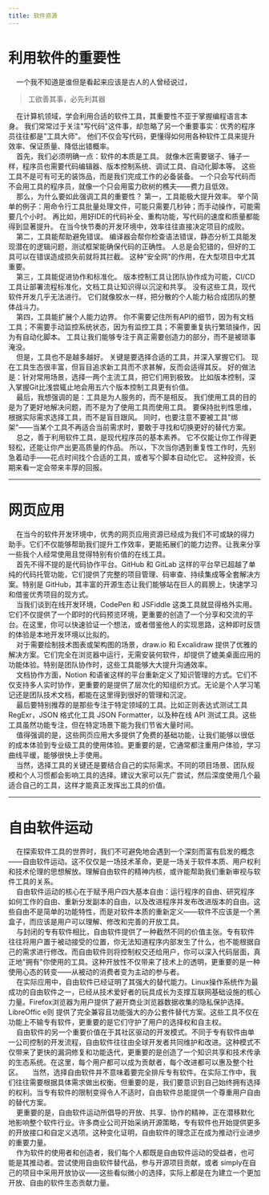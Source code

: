 ```yaml
---
title: 软件资源
---
```


# 利用软件的重要性
&nbsp;&nbsp;&nbsp;&nbsp;一个我不知道是谁但是看起来应该是古人的人曾经说过，
>工欲善其事，必先利其器

&nbsp;&nbsp;&nbsp;&nbsp;在计算机领域，学会利用合适的软件工具，其重要性不亚于掌握编程语言本身。
我们常常过于关注"写代码"这件事，却忽略了另一个重要事实：优秀的程序员往往都是"工具大师"。
他们不仅会写代码，更懂得如何用各种软件工具来提升效率、保证质量、降低出错概率。  
&nbsp;&nbsp;&nbsp;&nbsp;首先，我们必须明确一点：软件的本质是工具。
就像木匠需要锯子、锤子一样，程序员也需要代码编辑器、版本控制系统、调试工具、自动化脚本等。
这些工具不是可有可无的装饰品，而是我们完成工作的必备装备。
一个只会写代码而不会用工具的程序员，就像一个只会用蛮力砍树的樵夫——费力且低效。  
&nbsp;&nbsp;&nbsp;&nbsp;那么，为什么要如此强调工具的重要性？
第一，工具能极大提升效率。
举个简单的例子：用命令行工具批量处理文件，可能只需要几秒钟；而手动操作，可能需要几个小时。
再比如，用好IDE的代码补全、重构功能，写代码的速度和质量都能得到显著提升。
在当今快节奏的开发环境中，效率往往直接决定项目的成败。  
&nbsp;&nbsp;&nbsp;&nbsp;第二，工具能帮助避免错误。
编译器会帮你检查语法错误，静态分析工具能发现潜在的逻辑问题，测试框架能确保代码的正确性。
人总是会犯错的，但好的工具可以在错误造成损失前就将其拦截。
这种"安全网"的作用，在大型项目中尤其重要。  
&nbsp;&nbsp;&nbsp;&nbsp;第三，工具能促进协作和标准化。
版本控制工具让团队协作成为可能，CI/CD工具让部署流程标准化，文档工具让知识得以沉淀和共享。
没有这些工具，现代软件开发几乎无法进行。
它们就像胶水一样，把分散的个人能力粘合成团队的整体战斗力。  
&nbsp;&nbsp;&nbsp;&nbsp;第四，工具能扩展个人能力边界。
你不需要记住所有API的细节，因为有文档工具；不需要手动监控系统状态，因为有监控工具；不需要重复执行繁琐操作，因为有自动化脚本。
工具让我们能够专注于真正需要创造力的部分，而不是被琐事淹没。  
&nbsp;&nbsp;&nbsp;&nbsp;但是，工具也不是越多越好。
关键是要选择合适的工具，并深入掌握它们。
现在工具生态很丰富，但盲目追求新工具而不求甚解，反而会适得其反。
好的做法是：针对常用场景，选择一两个主流工具，把它们用到极致。
比如版本控制，深入掌握Git比浅尝辄止地会用五六个版本控制工具更有价值。  
&nbsp;&nbsp;&nbsp;&nbsp;最后，我想强调的是：工具是为人服务的，而不是相反。
我们使用工具的目的是为了更好地解决问题，而不是为了使用工具而使用工具。
要保持批判性思维，根据实际需求选择工具，而不是盲目跟风。
同时，也要注意不要被工具"绑架"——当某个工具不再适合当前需求时，要敢于寻找和切换更好的替代方案。  
&nbsp;&nbsp;&nbsp;&nbsp;总之，善于利用软件工具，是现代程序员的基本素养。
它不仅能让你工作得更轻松，还能让你产出更高质量的作品。
所以，下次当你遇到重复性工作时，先别急着动手——花点时间找个合适的工具，或者写个脚本自动化它。
这种投资，长期来看一定会带来丰厚的回报。

---

# 网页应用
&nbsp;&nbsp;&nbsp;&nbsp;在当今的软件开发环境中，优秀的网页应用资源已经成为我们不可或缺的得力助手。它们不仅能够帮助我们提升工作效率，更能拓展们的能力边界。让我来分享一些我个人经常使用且觉得特别有价值的在线工具。  
&nbsp;&nbsp;&nbsp;&nbsp;首先不得不提的是代码协作平台。GitHub 和 GitLab 这样的平台早已超越了单纯的代码托管功能，它们提供了完整的项目管理、码审查、持续集成等全套解决方案。特别是 GitHub，其丰富的开源生态让我们能够站在巨人的肩膀上，快速学习和借鉴优秀项目的现方式。  
&nbsp;&nbsp;&nbsp;&nbsp;当我们谈到在线开发环境，CodePen 和 JSFiddle 这类工具就显得格外实用。它们不仅提供了一个即时的代码预览环境，更重要的创造了一个分享和交流的平台。在这里，你可以快速验证一个想法，或者借鉴他人的实现思路，这种即时反馈的体验是本地开发环境以比拟的。  
&nbsp;&nbsp;&nbsp;&nbsp;对于需要绘制技术图表或架构图的场景，draw.io 和 Excalidraw 提供了优雅的解决方案。它们完全在浏览器中运行，无需安装何软件，却提供了媲美桌面应用的功能体验。特别是团队协作时，这些工具能够大大提升沟通效率。  
&nbsp;&nbsp;&nbsp;&nbsp;文档协作方面，Notion 和语雀这样的平台重新定义了知识管理的方式。它们不仅支持多人实时协作，更重要的是提供了层次化的知组织方式。无论是个人学习笔记还是团队技术文档，都能在这里得到很好的管理和沉淀。  
&nbsp;&nbsp;&nbsp;&nbsp;最后要特别推荐的是那些专注于特定领域的工具。比如正则表达式测试工具 RegExr，JSON 格式化工具 JSON Formatter，以及种在线 API 测试工具。这些工具虽然功能专注，但在特定场景下能为我们节省大量时间。  
&nbsp;&nbsp;&nbsp;&nbsp;值得强调的是，这些网页应用大多提供了免费的基础功能，让我们能够以很低的成本体验到专业级工具的使用体验。更重要的是，它通常都注重用户体验，学习曲线平缓，能够很快上手使用。  
&nbsp;&nbsp;&nbsp;&nbsp;当然，选择工具的关键还是要结合自己的实际需求。不同的项目场景、团队规模和个人习惯都会影响工具的选择。建议大家可以先广尝试，然后深度使用几个最适合自己的工具，这样才能真正发挥出工具的价值。  

---

# 自由软件运动
&nbsp;&nbsp;&nbsp;&nbsp;在探索软件工具的世界时，我们不可避免地会遇到一个深刻而富有启发的概念——自由软件运动。这不仅仅是一场技术革命，更是一场关于软件本质、用户权利和技术伦理的思想解放。理解自由软件的精神内核，或许能帮助我们重新审视与软件工具的关系。  
&nbsp;&nbsp;&nbsp;&nbsp;自由软件运动的核心在于赋予用户四大基本自由：运行程序的自由、研究程序如何工作的自由、重新分发副本的自由，以及改进程序并发布改进版本的自由。这些自由不是简单的功能特性，而是对软件本质的重新定义——软件不应该是一个黑盒子，而应该是用户可以理解、修改和完善的开放工具。  
&nbsp;&nbsp;&nbsp;&nbsp;与封闭的专有软件相比，自由软件提供了一种截然不同的价值主张。专有软件往往将用户置于被动接受的位置，你无法知道程序内部发生了什么，也不能根据自己的需求进行修改。而自由软件则将控制权交还给用户，你可以深入代码层面，真正地"拥有"你使用的工具。这种开放性不仅带来了技术上的透明，更重要的是一种使用心态的转变——从被动的消费者变为主动的参与者。  
&nbsp;&nbsp;&nbsp;&nbsp;在实际应用中，自由软件已经证明了其强大的替代能力。Linux操作系统作为最成功的自由软件之一，已经从技术爱好者的玩具成长为支撑互联网基础设施的核心力量。Firefox浏览器为用户提供了避开商业浏览器数据收集的隐私保护选择。LibreOffic  e则  提供了完全兼容且功能强大的办公套件替代方案。这些工具不仅在功能上不输专有软件，更重要的是它们守护了用户的选择权和自主权。  
&nbsp;&nbsp;&nbsp;&nbsp;自由软件的另一个重要价值在于其社区驱动的开发模式。不同于专有软件由单一公司控制的开发流程，自由软件往往由全球开发者共同维护和改进。这种模式不仅带来了更快的漏洞修复和功能迭代，更重要的是创造了一个知识共享和技术传承的生态系统。在这里，每个用户都可以成为贡献者，每个改进都可以惠及整个社区。
&nbsp;&nbsp;&nbsp;&nbsp;当然，选择自由软件并不意味着要完全排斥专有软件。在实际工作中，我们往往需要根据具体需求做出权衡。但重要的是，我们要意识到自己始终拥有选择的权利。当专有软件的限制变得令人不适时，自由软件总能提供一个尊重用户自由的替代方案。  
&nbsp;&nbsp;&nbsp;&nbsp;更重要的是，自由软件运动所倡导的开放、共享、协作的精神，正在潜移默化地影响整个软件行业。许多商业公司开始采纳开源策略，专有软件也开始提供更多的开放接口和自定义选项。这种变化证明，自由软件的理念正在成为推动行业进步的重要力量。  
&nbsp;&nbsp;&nbsp;&nbsp;作为软件的使用者和创造者，我们每个人都既是自由软件运动的受益者，也可能是其推动者。尝试使用自由软件替代品，参与开源项目贡献，或者 simply在自己的项目中采用开放协议——这些看似微小的选择，实际上都是在为建立一个更加开放、自由的软件生态贡献力量。  